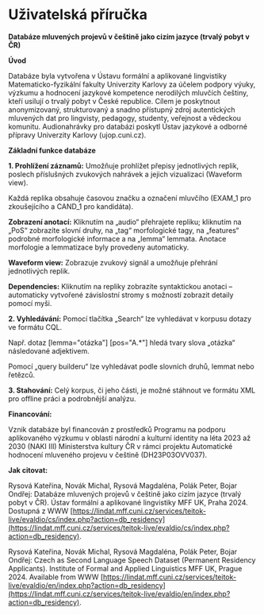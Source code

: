 # Uživatelská příručka

**Databáze mluvených projevů v češtině jako cizím jazyce (trvalý pobyt v ČR)**


**Úvod**

Databáze byla vytvořena v Ústavu formální a aplikované lingvistiky Matematicko-fyzikální fakulty Univerzity Karlovy za účelem podpory výuky, výzkumu a hodnocení jazykové kompetence nerodilých mluvčích češtiny, kteří usilují o trvalý pobyt v České republice. Cílem je poskytnout anonymizovaný, strukturovaný a snadno přístupný zdroj autentických mluvených dat pro lingvisty, pedagogy, studenty, veřejnost a vědeckou komunitu. Audionahrávky pro databázi poskytl Ústav jazykové a odborné přípravy Univerzity Karlovy (ujop.cuni.cz).

**Základní funkce databáze**

**1. Prohlížení záznamů:** Umožňuje prohlížet přepisy jednotlivých replik, poslech příslušných zvukových nahrávek a jejich vizualizaci (Waveform view).

Každá replika obsahuje časovou značku a označení mluvčího (EXAM_1 pro zkoušejícího a CAND_1 pro kandidáta).

**Zobrazení anotací:** Kliknutím na „audio“ přehrajete repliku; kliknutím na „PoS“ zobrazíte slovní druhy, na „tag“ morfologické tagy, na „features“ podrobné morfologické informace a na „lemma“ lemmata. Anotace morfologie a lemmatizace byly provedeny automaticky.

**Waveform view:** Zobrazuje zvukový signál a umožňuje přehrání jednotlivých replik.

**Dependencies:** Kliknutím na repliky zobrazíte syntaktickou anotaci – automaticky vytvořené závislostní stromy s možností zobrazit detaily pomocí myši.


**2. Vyhledávání:** Pomocí tlačítka „Search“ lze vyhledávat v korpusu dotazy ve formátu CQL.

Např. dotaz [lemma="otázka"] [pos="A.*"] hledá tvary slova „otázka“ následované adjektivem.

Pomocí „query builderu“ lze vyhledávat podle slovních druhů, lemmat nebo řetězců.


**3. Stahování:** Celý korpus, či jeho části, je možné stáhnout ve formátu XML pro offline práci a podrobnější analýzu.


**Financování:**

Vznik databáze byl financován z prostředků Programu na podporu aplikovaného výzkumu v oblasti národní a kulturní identity na léta 2023 až 2030 (NAKI III) Ministerstva kultury ČR v rámci projektu Automatické hodnocení mluveného projevu v češtině (DH23P03OVV037).

**Jak citovat:**

Rysová Kateřina, Novák Michal, Rysová Magdaléna, Polák Peter, Bojar Ondřej: Databáze mluvených projevů v češtině jako cizím jazyce (trvalý pobyt v ČR). Ústav formální a aplikované lingvistiky MFF UK, Praha 2024. Dostupná z WWW [https://lindat.mff.cuni.cz/services/teitok-live/evaldio/cs/index.php?action=db_residency](https://lindat.mff.cuni.cz/services/teitok-live/evaldio/cs/index.php?action=db_residency).

Rysová Kateřina, Novák Michal, Rysová Magdaléna, Polák Peter, Bojar Ondřej: Czech as Second Language Speech Dataset (Permanent Residency Applicants). Institute of Formal and Applied Linguistics MFF UK, Prague 2024. Available from WWW [https://lindat.mff.cuni.cz/services/teitok-live/evaldio/en/index.php?action=db_residency](https://lindat.mff.cuni.cz/services/teitok-live/evaldio/en/index.php?action=db_residency).
